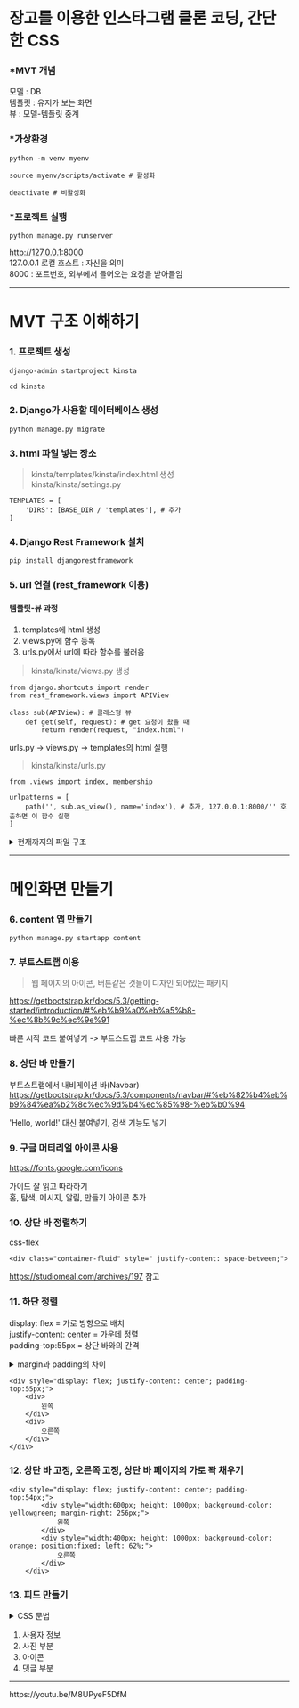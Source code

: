 # 장고를 이용한 인스타그램 클론 코딩, 간단한 CSS
### *MVT 개념
모델 : DB  
템플릿 : 유저가 보는 화면  
뷰 : 모델-템플릿 중계  

### *가상환경
```
python -m venv myenv
```
```
source myenv/scripts/activate # 활성화

deactivate # 비활성화
```

### *프로젝트 실행
```
python manage.py runserver
```
http://127.0.0.1:8000  
127.0.0.1 로컬 호스트 : 자신을 의미  
8000 : 포트번호, 외부에서 들어오는 요청을 받아들임
<hr/>

# MVT 구조 이해하기

### 1. 프로젝트 생성
```
django-admin startproject kinsta
```

```
cd kinsta
```

### 2. Django가 사용할 데이터베이스 생성
```
python manage.py migrate
```

### 3. html 파일 넣는 장소
> kinsta/templates/kinsta/index.html 생성  
> kinsta/kinsta/settings.py
```
TEMPLATES = [
    'DIRS': [BASE_DIR / 'templates'], # 추가
] 
```

### 4. Django Rest Framework 설치
```
pip install djangorestframework
```

### 5. url 연결 (rest_framework 이용)
#### 템플릿-뷰 과정
1. templates에 html 생성
2. views.py에 함수 등록
3. urls.py에서 url에 따라 함수를 불러옴
> kinsta/kinsta/views.py 생성
```
from django.shortcuts import render
from rest_framework.views import APIView

class sub(APIView): # 클래스형 뷰
    def get(self, request): # get 요청이 왔을 때
        return render(request, "index.html")
```

urls.py -> views.py -> templates의 html 실행
> kinsta/kinsta/urls.py
```
from .views import index, membership

urlpatterns = [
    path('', sub.as_view(), name='index'), # 추가, 127.0.0.1:8000/'' 호출하면 이 함수 실행    
]

```

<details>
<summary>현재까지의 파일 구조</summary>

* kinsta
  * (앱을 사용한다면 디렉토리가 위치할 곳)
  * db.sqlite3  
  * manage.py  
  * kinsta/  
      * settings.py  
      * urls.py  
      * views.py
  * templates/  
      * html 파일들
</details>

<hr/>

# 메인화면 만들기

### 6. content 앱 만들기
```
python manage.py startapp content
```

### 7. 부트스트랩 이용
> 웹 페이지의 아이콘, 버튼같은 것들이 디자인 되어있는 패키지

https://getbootstrap.kr/docs/5.3/getting-started/introduction/#%eb%b9%a0%eb%a5%b8-%ec%8b%9c%ec%9e%91

빠른 시작 코드 붙여넣기 -> 부트스트랩 코드 사용 가능

### 8. 상단 바 만들기
부트스트랩에서 내비게이션 바(Navbar)
https://getbootstrap.kr/docs/5.3/components/navbar/#%eb%82%b4%eb%b9%84%ea%b2%8c%ec%9d%b4%ec%85%98-%eb%b0%94

'Hello, world!' 대신 붙여넣기, 검색 기능도 넣기

### 9. 구글 머티리얼 아이콘 사용
https://fonts.google.com/icons

가이드 잘 읽고 따라하기  
홈, 탐색, 메시지, 알림, 만들기 아이콘 추가

### 10. 상단 바 정렬하기
css-flex  
```
<div class="container-fluid" style=" justify-content: space-between;">
```
https://studiomeal.com/archives/197 참고  

### 11. 하단 정렬
display: flex = 가로 방향으로 배치  
justify-content: center = 가운데 정렬  
padding-top:55px = 상단 바와의 간격

<details>
<summary>margin과 padding의 차이</summary>

* margin : 외부에서 밀어주는 느낌
* padding : 내부에서 미는 느낌
</details>

```
<div style="display: flex; justify-content: center; padding-top:55px;">
    <div>
        왼쪽
    </div>
    <div>
        오른쪽
    </div>
</div>
```

### 12. 상단 바 고정, 오른쪽 고정, 상단 바 페이지의 가로 꽉 채우기
```
<div style="display: flex; justify-content: center; padding-top:54px;">
        <div style="width:600px; height: 1000px; background-color: yellowgreen; margin-right: 256px;">
            왼쪽
        </div>
        <div style="width:400px; height: 1000px; background-color: orange; position:fixed; left: 62%;">
            오른쪽
        </div>
    </div>
```

### 13. 피드 만들기
<details>
<summary>CSS 문법</summary>

* overflow: hidden = 넘치는 부분은 감춤
* object-fit: cover = 이미지 비율 유지
* allign-items: center = 세로 기준으로 가운데 정렬
</details>

1. 사용자 정보
2. 사진 부분
3. 아이콘
4. 댓글 부분

<hr/>
https://youtu.be/M8UPyeF5DfM
